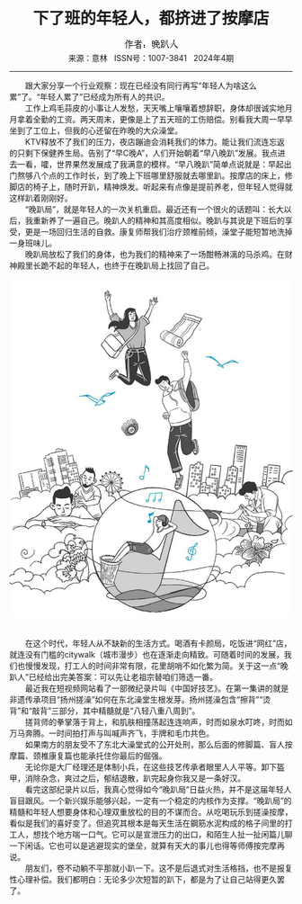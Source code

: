 # <center>下了班的年轻人，都挤进了按摩店</center> 

<div align=center><img src="https://raw.githubusercontent.com/leaguecn/magazines/main/img_authors/%25d7%25f7%25d5%25df%25a3%25ba%25cd%25ed%25c5%25bf%25c8%25cb.jpg"></div> 

<center>来源：意林   ISSN号：1007-3841   2024年4期</center> 


* * *


　　跟大家分享一个行业观察：现在已经没有同行再写“年轻人为啥这么累”了。“年轻人累了”已经成为所有人的共识。  
　　工作上鸡毛蒜皮的小事让人发愁，天天嘴上嚷嚷着想辞职，身体却很诚实地月月拿着全勤的工资。两天周末，更像是上了五天班的工伤赔偿。别看我大周一早早坐到了工位上，但我的心还留在昨晚的大众澡堂。  
　　KTV释放不了我们的压力，夜店蹦迪会消耗我们的体力。能让我们流连忘返的只剩下保健养生局。告别了“早C晚A”，人们开始朝着“早八晚趴”发展。我点进去一看，嚯，世界果然发展成了我满意的模样。“早八晚趴”简单点说就是：早起出门熬够八个点的工作时长，到了晚上下班哪里舒服就去哪里趴。按摩店的床上，修脚店的椅子上，随时开趴，精神焕发。听起来有点像是提前养老，但年轻人觉得就这样趴着刚刚好。  
　　“晚趴局”，就是年轻人的一次关机重启。最近还有一个很火的话题叫：长大以后，我重新养了一遍自己。晚趴人的精神和其高度相似。晚趴与其说是下班后的享受，更是一场回归生活的自救。康复师帮我们治疗颈椎前倾，澡堂子能短暂地洗掉一身班味儿。  
　　晚趴局放松了我们的身体，也为我们的精神来了一场酣畅淋漓的马杀鸡。在财神殿里长跪不起的年轻人，也终于在晚趴局上找回了自己。

![](https://raw.githubusercontent.com/leaguecn/magazines/main/img/yili20240424-1-l.jpg)

  
<br>　　在这个时代，年轻人从不缺新的生活方式。喝酒有卡颜局，吃饭进“网红”店，就连没有门槛的citywalk（城市漫步）也在逐渐走向精致。可随着时间的发展，我们也慢慢发现，打工人的时间非常有限，花里胡哨不如化繁为简。关于这一点“晚趴人”已经给出完美答案：可以先让老祖宗替咱们筛选一番。  
　　最近我在短视频网站看了一部微纪录片叫《中国好技艺》。在第一集讲的就是非遗传承项目“扬州搓澡”如何在东北澡堂生根发芽。扬州搓澡包含“擦背”“烫背”和“敲背”三部分，其中精髓就是“八轻八重八周到”。  
　　搓背师的拳掌落于背上，和肌肤相撞荡起连连响声，时而如泉水叮咚，时而如万马奔腾。一时间拍打声与叫喊声齐飞，手牌和毛巾共色。  
　　如果南方的朋友受不了东北大澡堂式的公开处刑，那么后面的修脚篇、盲人按摩篇、颈椎康复篇也能承托住你最后的倔强。  
　　无论你是大厂经理还是体制小兵，在这些技艺传承者眼里人人平等。卸下盔甲，消除杂念，爽过之后，郁结退散，趴完起身你我又是一条好汉。  
　　看完这部纪录片以后，我真心觉得如今“晚趴局”日益火热，并不是这届年轻人盲目跟风。一个新兴娱乐能够兴起，一定有一个稳定的内核作为支撑。“晚趴局”的精髓和年轻人想要身体和心理双重放松的目的不谋而合。从吃喝玩乐到搓澡按摩，看似是我们的喜好变了。但追究其根本是每天生活在鋼筋水泥构成的格子间里的打工人，想找个地方喘一口气。它可以是宣泄压力的出口，和陌生人扯一扯闲篇儿聊一下闲话。它也可以是逃避现实的堡垒，就算有天大的事儿也得等师傅按完摩再说。  
　　朋友们，卷不动躺不平那就小趴一下。这不是后退式对生活格挡，也不是报复性心理补偿。我们都明白：无论多少次短暂的趴下，都是为了让自己站得更久罢了。
